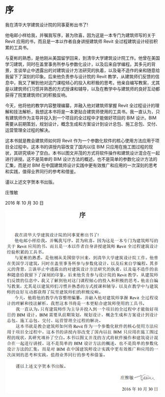 # 序

我在清华大学建筑设计院的同事夏彬出书了!

他电邮小样给我，并嘱我写序，甚为欣喜，因为这是一本专门为建筑师写的关于 Revit 应用的书，而且是一本以作者自身讲授建筑师 Revit 全过程建筑设计经验积累的工具书。

与夏彬的熟悉，是他刚从美国留学回来，到清华大学建筑设计院工作。他曾在美国学习建筑，同时在盖里事务所参与参数化设计，以及后来自学编程。其多元的背景，言谈举止中透露出的对建筑设计方法研究的执着，以及毫不造作的亲和随意给我留下了深刻的印象。后来他负责参与设计院的 Revit 教学，从建筑师们反馈的信息中，我又了解到他对这门课程倾心的投入和积极的思考。他亲自编写教案，尤其是以建筑师们习惯并熟悉的方式授课和辅导，以及在教学中与建筑师的良好互动都获得了院里建筑师们的积极反响。

今天，他将他的教学内容整理编纂，并融入他对建筑师掌握 Revit 全过程设计的理解和技法解析，我想这本书将是一本更贴合建筑师使用的工具书。我一直认为，只有建筑师作为主导并投入到一个项目的全过程中才能做好项目的 BIM 设计。BIM 需要从前期策划，规划设计，概念生成和方案设计到设计总包、施工总包、交付、运营管理全过程的解决。

这本书就是教会建筑师如何将 Revit 作为一个参数化软件的核心使用方法应用于项目全过程中。这本书的讲授内容改变了国内以往 BIM 只应用在施工图过程的现状，其研究填补了空白。本书以图文并茂的方式将软件操作和建筑设计混合在一起进行讲授。这不是简单的 BIM 设计方法的概述，也不是简单的参数化设计方法的汇集，而是对 BIM 在中国建筑师设计实践中更有效推广和应用的一次深刻的思考和实践，值得业界同行的参考和借鉴。

谨以上述文字贺本书出版。

庄惟敏

2016 年 10 月 30 日

![序](/images/序.png)